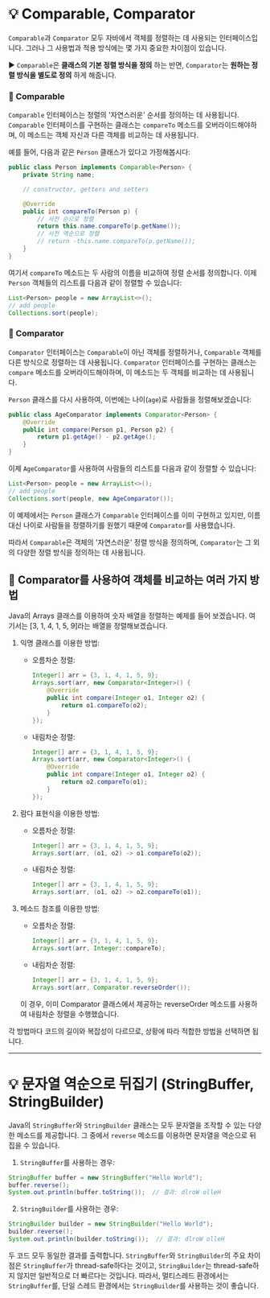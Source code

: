 # 💡 Comparable, Comparator
`Comparable`과 `Comparator` 모두 자바에서 객체를 정렬하는 데 사용되는 인터페이스입니다. 그러나 그 사용법과 적용 방식에는 몇 가지 중요한 차이점이 있습니다.

▶️ `Comparable`은 __클래스의 기본 정렬 방식을 정의__ 하는 반면, `Comparator`는 __원하는 정렬 방식을 별도로 정의__ 하게 해줍니다.
### 📌 Comparable
`Comparable` 인터페이스는 정렬의 '자연스러운' 순서를 정의하는 데 사용됩니다. `Comparable` 인터페이스를 구현하는 클래스는 `compareTo` 메소드를 오버라이드해야하며, 이 메소드는 객체 자신과 다른 객체를 비교하는 데 사용됩니다.

예를 들어, 다음과 같은 `Person` 클래스가 있다고 가정해봅시다:

```java
public class Person implements Comparable<Person> {
    private String name;

    // constructor, getters and setters

    @Override
    public int compareTo(Person p) {
        // 사전 순으로 정렬
        return this.name.compareTo(p.getName());
        // 사전 역순으로 정렬
        // return -this.name.compareTo(p.getName());
    }
}
```

여기서 `compareTo` 메소드는 두 사람의 이름을 비교하여 정렬 순서를 정의합니다. 이제 `Person` 객체들의 리스트를 다음과 같이 정렬할 수 있습니다:

```java
List<Person> people = new ArrayList<>();
// add people
Collections.sort(people);
```

### 📌 Comparator
`Comparator` 인터페이스는 `Comparable`이 아닌 객체를 정렬하거나, `Comparable` 객체를 다른 방식으로 정렬하는 데 사용됩니다. `Comparator` 인터페이스를 구현하는 클래스는 `compare` 메소드를 오버라이드해야하며, 이 메소드는 두 객체를 비교하는 데 사용됩니다.

`Person` 클래스를 다시 사용하여, 이번에는 나이(`age`)로 사람들을 정렬해보겠습니다:

```java
public class AgeComparator implements Comparator<Person> {
    @Override
    public int compare(Person p1, Person p2) {
        return p1.getAge() - p2.getAge();
    }
}
```

이제 `AgeComparator`를 사용하여 사람들의 리스트를 다음과 같이 정렬할 수 있습니다:

```java
List<Person> people = new ArrayList<>();
// add people
Collections.sort(people, new AgeComparator());
```

이 예제에서는 `Person` 클래스가 `Comparable` 인터페이스를 이미 구현하고 있지만, 이름 대신 나이로 사람들을 정렬하기를 원했기 때문에 `Comparator`를 사용했습니다.

따라서 `Comparable`은 객체의 '자연스러운' 정렬 방식을 정의하며, `Comparator`는 그 외의 다양한 정렬 방식을 정의하는 데 사용됩니다.

## 📍 Comparator를 사용하여 객체를 비교하는 여러 가지 방법
Java의 Arrays 클래스를 이용하여 숫자 배열을 정렬하는 예제를 들어 보겠습니다. 여기서는 [3, 1, 4, 1, 5, 9]라는 배열을 정렬해보겠습니다.

1. 익명 클래스를 이용한 방법:

   - 오름차순 정렬:

     ```java
     Integer[] arr = {3, 1, 4, 1, 5, 9};
     Arrays.sort(arr, new Comparator<Integer>() {
         @Override
         public int compare(Integer o1, Integer o2) {
             return o1.compareTo(o2);
         }
     });
     ```

   - 내림차순 정렬:

     ```java
     Integer[] arr = {3, 1, 4, 1, 5, 9};
     Arrays.sort(arr, new Comparator<Integer>() {
         @Override
         public int compare(Integer o1, Integer o2) {
             return o2.compareTo(o1);
         }
     });
     ```

2. 람다 표현식을 이용한 방법:

   - 오름차순 정렬:

     ```java
     Integer[] arr = {3, 1, 4, 1, 5, 9};
     Arrays.sort(arr, (o1, o2) -> o1.compareTo(o2));
     ```

   - 내림차순 정렬:

     ```java
     Integer[] arr = {3, 1, 4, 1, 5, 9};
     Arrays.sort(arr, (o1, o2) -> o2.compareTo(o1));
     ```

3. 메소드 참조를 이용한 방법:

   - 오름차순 정렬:

     ```java
     Integer[] arr = {3, 1, 4, 1, 5, 9};
     Arrays.sort(arr, Integer::compareTo);
     ```

   - 내림차순 정렬:

     ```java
     Integer[] arr = {3, 1, 4, 1, 5, 9};
     Arrays.sort(arr, Comparator.reverseOrder());
     ```

   이 경우, 이미 Comparator 클래스에서 제공하는 reverseOrder 메소드를 사용하여 내림차순 정렬을 수행했습니다.

각 방법마다 코드의 길이와 복잡성이 다르므로, 상황에 따라 적합한 방법을 선택하면 됩니다.

---

# 💡 문자열 역순으로 뒤집기 (StringBuffer, StringBuilder)
Java의 `StringBuffer`와 `StringBuilder` 클래스는 모두 문자열을 조작할 수 있는 다양한 메소드를 제공합니다. 그 중에서 `reverse` 메소드를 이용하면 문자열을 역순으로 뒤집을 수 있습니다.

1. `StringBuffer`를 사용하는 경우:

```java
StringBuffer buffer = new StringBuffer("Hello World");
buffer.reverse();
System.out.println(buffer.toString());  // 결과: dlroW olleH
```

2. `StringBuilder`를 사용하는 경우:

```java
StringBuilder builder = new StringBuilder("Hello World");
builder.reverse();
System.out.println(builder.toString());  // 결과: dlroW olleH
```

두 코드 모두 동일한 결과를 출력합니다. `StringBuffer`와 `StringBuilder`의 주요 차이점은 `StringBuffer`가 thread-safe하다는 것이고, `StringBuilder`는 thread-safe하지 않지만 일반적으로 더 빠르다는 것입니다. 따라서, 멀티스레드 환경에서는 `StringBuffer`를, 단일 스레드 환경에서는 `StringBuilder`를 사용하는 것이 좋습니다.
